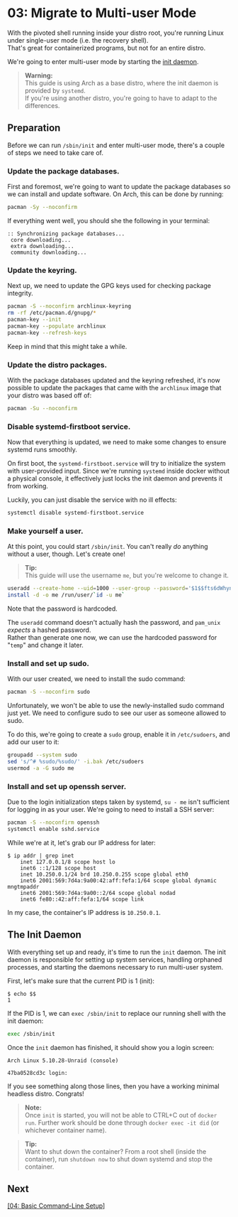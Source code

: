 # 03: Migrate to Multi-user Mode

With the pivoted shell running inside your distro root, you're running Linux under single-user mode (i.e. the recovery shell).  
That's great for containerized programs, but not for an entire distro.

We're going to enter multi-user mode by starting the [init daemon](https://en.wikipedia.org/wiki/Init).

> **Warning:**  
> This guide is using Arch as a base distro, where the init daemon is provided by `systemd`.  
> If you're using another distro, you're going to have to adapt to the differences.


## Preparation

Before we can run `/sbin/init` and enter multi-user mode, there's a couple of steps we need to take care of. 

### Update the package databases.

First and foremost, we're going to want to update the package databases so we can install and update software.
On Arch, this can be done by running:

```bash
pacman -Sy --noconfirm
```

If everything went well, you should she the following in your terminal:

```
:: Synchronizing package databases...
 core downloading...
 extra downloading...
 community downloading...
 ```
 
### Update the keyring.

Next up, we need to update the GPG keys used for checking package integrity.

```bash
pacman -S --noconfirm archlinux-keyring
rm -rf /etc/pacman.d/gnupg/*
pacman-key --init
pacman-key --populate archlinux
pacman-key --refresh-keys
```

Keep in mind that this might take a while.

### Update the distro packages.

With the package databases updated and the keyring refreshed, it's now possible to update the packages that came with the `archlinux` image that your distro was based off of:

```bash
pacman -Su --noconfirm
```

### Disable systemd-firstboot service.

Now that everything is updated, we need to make some changes to ensure systemd runs smoothly.

On first boot, the `systemd-firstboot.service` will try to initialize the system with user-provided input.
Since we're running `systemd` inside docker without a physical console, it effectively just locks the init daemon and prevents it from working.

Luckily, you can just disable the service with no ill effects:

```bash
systemctl disable systemd-firstboot.service
```

### Make yourself a user.

At this point, you could start `/sbin/init`. You can't really _do_ anything without a user, though.
Let's create one!

> **Tip:**  
> This guide will use the username `me`, but you're welcome to change it.

```bash
useradd --create-home --uid=1000 --user-group --password='$1$$fts6dWhynnCD9Px.kADTg1' me
install -d -o me /run/user/`id -u me`
```

Note that the password is hardcoded.

The `useradd` command doesn't actually hash the password, and `pam_unix` *expects* a hashed password.  
Rather than generate one now, we can use the hardcoded password for "`temp`" and change it later.


### Install and set up sudo.

With our user created, we need to install the sudo command:

```bash
pacman -S --noconfirm sudo
```

Unfortunately, we won't be able to use the newly-installed sudo command just yet.
We need to configure sudo to see our user as someone allowed to sudo.

To do this, we're going to create a `sudo` group, enable it in `/etc/sudoers`, and add our user to it:

```bash
groupadd --system sudo
sed 's/^# %sudo/%sudo/' -i.bak /etc/sudoers
usermod -a -G sudo me
```

### Install and set up openssh server.

Due to the login initialization steps taken by systemd, `su - me` isn't sufficient for logging in as your user. 
We're going to need to install a SSH server:

```bash
pacman -S --noconfirm openssh
systemctl enable sshd.service
```

While we're at it, let's grab our IP address for later:

```console
$ ip addr | grep inet
    inet 127.0.0.1/8 scope host lo
    inet6 ::1/128 scope host
    inet 10.250.0.1/24 brd 10.250.0.255 scope global eth0
    inet6 2001:569:7d4a:9a00:42:aff:fefa:1/64 scope global dynamic mngtmpaddr
    inet6 2001:569:7d4a:9a00::2/64 scope global nodad
    inet6 fe80::42:aff:fefa:1/64 scope link
```

In my case, the container's IP address is `10.250.0.1`.


## The Init Daemon

With everything set up and ready, it's time to run the `init` daemon.
The init daemon is responsible for setting up system services, handling orphaned processes, and starting the daemons necessary to run multi-user system.

First, let's make sure that the current PID is 1 (init):

```console
$ echo $$
1
```

If the PID is 1, we can `exec /sbin/init` to replace our running shell with the init daemon:

```bash
exec /sbin/init
```

Once the `init` daemon has finished, it should show you a login screen:

```
Arch Linux 5.10.28-Unraid (console)

47ba0528cd3c login:
```

If you see something along those lines, then you have a working minimal headless distro.
Congrats!

> **Note:**  
> Once `init` is started, you will not be able to CTRL+C out of `docker run`.
> Further work should be done through `docker exec -it did` (or whichever container name).

> **Tip:**  
> Want to shut down the container?
> From a root shell (inside the container), run `shutdown now` to shut down systemd and stop the container.


## Next
[\[04: Basic Command-Line Setup\]](./04-cli-setup.md)
